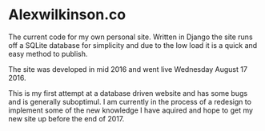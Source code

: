 # Alexwilkinson.co

The current code for my own personal site. Written in Django the site runs off a SQLite database for simplicity and
due to the low load it is a quick and easy method to publish.

The site was developed in mid 2016 and went live Wednesday August 17 2016.

This is my first attempt at a database driven website and has some bugs and is generally suboptimul. I am currently
in the process of a redesign to implement some of the new knowledge I have aquired and hope to get my new site up before
the end of 2017.
